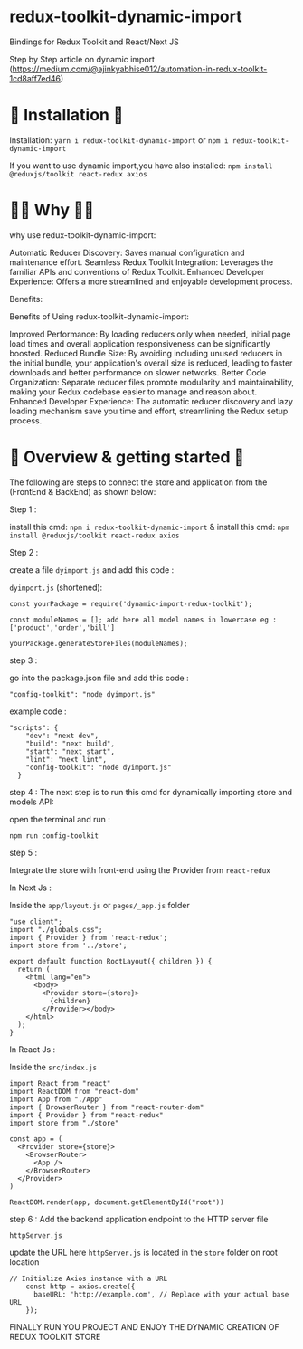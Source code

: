 # redux-toolkit-dynamic-import

Bindings for Redux Toolkit and React/Next JS

Step by Step article on dynamic import (https://medium.com/@ajinkyabhise012/automation-in-redux-toolkit-1cd8aff7ed46)

# 🚀 Installation 🚀

Installation: `yarn i redux-toolkit-dynamic-import` or `npm i redux-toolkit-dynamic-import`

If you want to use dynamic import,you have also installed: `npm install @reduxjs/toolkit react-redux axios`

# 👩‍🎓 Why 👩‍🎓

why use redux-toolkit-dynamic-import:

Automatic Reducer Discovery: Saves manual configuration and maintenance effort.
Seamless Redux Toolkit Integration: Leverages the familiar APIs and conventions of Redux Toolkit.
Enhanced Developer Experience: Offers a more streamlined and enjoyable development process.

Benefits:

Benefits of Using redux-toolkit-dynamic-import:

Improved Performance: By loading reducers only when needed, initial page load times and overall application responsiveness can be significantly boosted.
Reduced Bundle Size: By avoiding including unused reducers in the initial bundle, your application's overall size is reduced, leading to faster downloads and better performance on slower networks.
Better Code Organization: Separate reducer files promote modularity and maintainability, making your Redux codebase easier to manage and reason about.
Enhanced Developer Experience: The automatic reducer discovery and lazy loading mechanism save you time and effort, streamlining the Redux setup process.

# 👟 Overview & getting started 👟


The following are steps to connect the store and application from the (FrontEnd & BackEnd) as shown below:

Step 1 : 

install this cmd: `npm i redux-toolkit-dynamic-import`
& 
install this cmd: `npm install @reduxjs/toolkit react-redux axios`
 
Step 2 :

create a file `dyimport.js` and add this code :

`dyimport.js` (shortened):

```
const yourPackage = require('dynamic-import-redux-toolkit');

const moduleNames = []; add here all model names in lowercase eg : ['product','order','bill']

yourPackage.generateStoreFiles(moduleNames);

```

step 3 : 

go into the package.json file and add this code :

`"config-toolkit": "node dyimport.js"`

example code : 

```
"scripts": {
    "dev": "next dev",
    "build": "next build",
    "start": "next start",
    "lint": "next lint",
    "config-toolkit": "node dyimport.js"
  }
```

step 4 :
The next step is to run this cmd for dynamically importing store and models API:

open the terminal and run : 

`npm run config-toolkit`

step 5 : 

Integrate the store with front-end using the Provider from `react-redux`

In Next Js :

Inside the `app/layout.js` or `pages/_app.js` folder

```
"use client";
import "./globals.css";
import { Provider } from 'react-redux';
import store from '../store';

export default function RootLayout({ children }) {
  return (
    <html lang="en">
      <body>
        <Provider store={store}>
          {children}
        </Provider></body>
    </html>
  );
}
```

In React Js : 

Inside the `src/index.js`

```
import React from "react"
import ReactDOM from "react-dom"
import App from "./App"
import { BrowserRouter } from "react-router-dom"
import { Provider } from "react-redux"
import store from "./store"

const app = (
  <Provider store={store}>
    <BrowserRouter>
      <App />
    </BrowserRouter>
  </Provider>
)

ReactDOM.render(app, document.getElementById("root"))

```

step 6 :
Add the backend application endpoint to the HTTP server file

`httpServer.js`

update the URL here `httpServer.js` is located in the `store` folder on root location

```
// Initialize Axios instance with a URL
    const http = axios.create({
      baseURL: 'http://example.com', // Replace with your actual base URL
    });
```

FINALLY RUN YOU PROJECT AND ENJOY THE DYNAMIC CREATION OF REDUX TOOLKIT STORE
